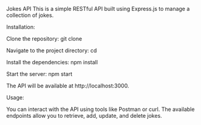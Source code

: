 Jokes API
This is a simple RESTful API built using Express.js to manage a collection of jokes.

Installation:

Clone the repository: git clone <repository-url>

Navigate to the project directory: cd <project-directory>

Install the dependencies: npm install

Start the server: npm start

The API will be available at http://localhost:3000.

Usage:

You can interact with the API using tools like Postman or curl. The available endpoints allow you to retrieve, add, update, and delete jokes.

